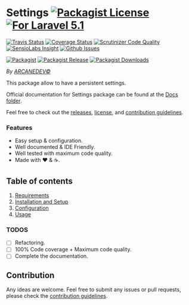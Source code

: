 # Settings [![Packagist License][badge_license]](LICENSE.md) [![For Laravel 5.1][badge_laravel]](https://github.com/ARCANESOFT/Settings#settings)

[![Travis Status][badge_build]](https://travis-ci.org/ARCANESOFT/Settings)
[![Coverage Status][badge_coverage]](https://scrutinizer-ci.com/g/ARCANESOFT/Settings/?branch=master)
[![Scrutinizer Code Quality][badge_quality]](https://scrutinizer-ci.com/g/ARCANESOFT/Settings/?branch=master)
[![SensioLabs Insight][badge_insight]](https://insight.sensiolabs.com/projects/6f7245df-02d1-4a72-b6c9-a6b87d875275)
[![Github Issues][badge_issues]](https://github.com/ARCANESOFT/Settings/issues)

[![Packagist][badge_package]](https://packagist.org/packages/arcanesoft/settings)
[![Packagist Release][badge_release]](https://packagist.org/packages/arcanesoft/settings)
[![Packagist Downloads][badge_downloads]](https://packagist.org/packages/arcanesoft/settings)

*By [ARCANEDEV&copy;](http://www.arcanedev.net/)*

This package allow to have a persistent settings.

Official documentation for Settings package can be found at the [Docs folder](_docs).

Feel free to check out the [releases](https://github.com/ARCANESOFT/Settings/releases), [license](LICENSE.md), and [contribution guidelines](CONTRIBUTING.md).

### Features

  * Easy setup & configuration.
  * Well documented &amp; IDE Friendly.
  * Well tested with maximum code quality.
  * Made with :heart: &amp; :coffee:.

## Table of contents

  1. [Requirements](_docs/1-Requirements.md)
  2. [Installation and Setup](_docs/2-Installation-and-Setup.md)
  3. [Configuration](_docs/3-Configuration.md)
  4. [Usage](_docs/4-Usage.md)

### TODOS

  - [ ] Refactoring.
  - [ ] 100% Code coverage + Maximum code quality.
  - [ ] Complete the documentation.

## Contribution

Any ideas are welcome. Feel free to submit any issues or pull requests, please check the [contribution guidelines](CONTRIBUTING.md).

[badge_license]:   http://img.shields.io/packagist/l/arcanesoft/settings.svg?style=flat-square
[badge_laravel]:   https://img.shields.io/badge/For-ARCANESOFT%20CMS-orange.svg?style=flat-square

[badge_build]:     http://img.shields.io/travis/ARCANESOFT/Settings.svg?style=flat-square
[badge_coverage]:  https://img.shields.io/scrutinizer/coverage/g/ARCANESOFT/Settings.svg?style=flat-square
[badge_quality]:   https://img.shields.io/scrutinizer/g/ARCANESOFT/Settings.svg?style=flat-square
[badge_insight]:   https://img.shields.io/sensiolabs/i/6f7245df-02d1-4a72-b6c9-a6b87d875275.svg?style=flat-square
[badge_issues]:    http://img.shields.io/github/issues/ARCANESOFT/Settings.svg?style=flat-square

[badge_package]:   https://img.shields.io/badge/package-arcanesoft/settings-blue.svg?style=flat-square
[badge_release]:   https://img.shields.io/packagist/v/arcanesoft/settings.svg?style=flat-square
[badge_downloads]: https://img.shields.io/packagist/dt/arcanesoft/settings.svg?style=flat-square
